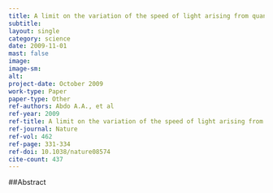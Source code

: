 ```yaml
---
title: A limit on the variation of the speed of light arising from quantum gravity effects
subtitle: 
layout: single
category: science
date: 2009-11-01
mast: false
image: 
image-sm: 
alt: 
project-date: October 2009
work-type: Paper
paper-type: Other
ref-authors: Abdo A.A., et al
ref-year: 2009
ref-title: A limit on the variation of the speed of light arising from quantum gravity effects
ref-journal: Nature
ref-vol: 462
ref-page: 331-334
ref-doi: 10.1038/nature08574
cite-count: 437
---
```



##Abstract
